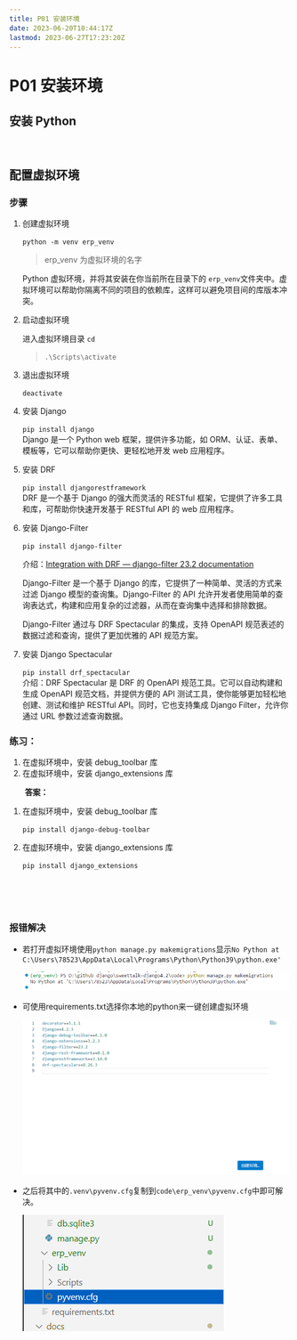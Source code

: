 ```yaml
---
title: P01 安装环境
date: 2023-06-20T10:44:17Z
lastmod: 2023-06-27T17:23:20Z
---
```


# P01 安装环境

## 安装 Python

　　‍

## 配置虚拟环境

### 步骤

1. 创建虚拟环境

    ​`python -m venv erp_venv`​​

    > erp_venv 为虚拟环境的名字
    >

    Python 虚拟环境，并将其安装在你当前所在目录下的 `erp_venv`​​ 文件夹中。虚拟环境可以帮助你隔离不同的项目的依赖库，这样可以避免项目间的库版本冲突。
2. 启动虚拟环境

    进入虚拟环境目录 `cd`​​

    > ​`.\Scripts\activate`​​​
    >
3. 退出虚拟环境

    `deactivate`​
4. 安装 Django

    ​`pip install django`​​  
    Django 是一个 Python web 框架，提供许多功能，如 ORM、认证、表单、模板等，它可以帮助你更快、更轻松地开发 web 应用程序。
5. 安装 DRF

    ​`pip install djangorestframework`​​  
    DRF 是一个基于 Django 的强大而灵活的 RESTful 框架，它提供了许多工具和库，可帮助你快速开发基于 RESTful API 的 web 应用程序。
6. 安装 Django-Filter

    ​`pip install django-filter`​​

    介绍：[Integration with DRF — django-filter 23.2 documentation](https://django-filter.readthedocs.io/en/stable/guide/rest_framework.html#drf-integration)

    Django-Filter 是一个基于 Django 的库，它提供了一种简单、灵活的方式来过滤 Django 模型的查询集。Django-Filter 的 API 允许开发者使用简单的查询表达式，构建和应用复杂的过滤器，从而在查询集中选择和排除数据。

    Django-Filter 通过与 DRF Spectacular 的集成，支持 OpenAPI 规范表述的数据过滤和查询，提供了更加优雅的 API 规范方案。
7. 安装 Django Spectacular

    ​`pip install drf_spectacular`​​  
    介绍：DRF Spectacular 是 DRF 的 OpenAPI 规范工具。它可以自动构建和生成 OpenAPI 规范文档，并提供方便的 API 测试工具，使你能够更加轻松地创建、测试和维护 RESTful API。同时，它也支持集成 Django Filter，允许你通过 URL 参数过滤查询数据。

### **练习**：

1. 在虚拟环境中，安装 debug_toolbar 库
2. 在虚拟环境中，安装 django_extensions 库

　　**答案：**

1. 在虚拟环境中，安装 debug_toolbar 库

    ​`pip install django-debug-toolbar`​​
2. 在虚拟环境中，安装 django_extensions 库

    ​`pip install django_extensions`​

　　‍

　　‍

### 报错解决

  - 若打开虚拟环境使用`python manage.py makemigrations`显示`No Python at C:\Users\78523\AppData\Local\Programs\Python\Python39\python.exe'`  
  
    ​![image](assets\2023-08-11_094018.png)​  

  - 可使用requirements.txt选择你本地的python来一键创建虚拟环境 

    ​![image](assets\2023-08-11_094047.png)  

  - 之后将其中的`.venv\pyvenv.cfg`复制到`code\erp_venv\pyvenv.cfg`中即可解决。

    ​![image](assets\2023-08-11_094112.png)​



　　‍
